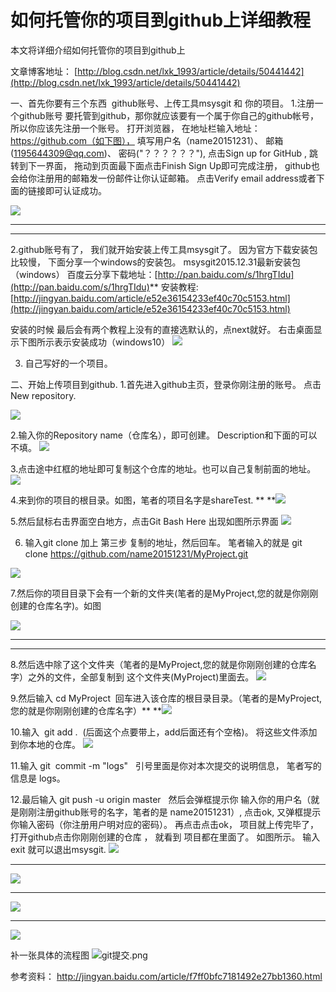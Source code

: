 # 如何托管你的项目到github上详细教程 

本文将详细介绍如何托管你的项目到github上

文章博客地址：
[http://blog.csdn.net/lxk_1993/article/details/50441442](http://blog.csdn.net/lxk_1993/article/details/50441442)

一、首先你要有三个东西  github账号、上传工具msysgit 和 你的项目。
1.注册一个github账号
要托管到github，那你就应该要有一个属于你自己的github帐号，所以你应该先注册一个账号。
打开浏览器，
在地址栏输入地址：https://github.com（如下图），
填写用户名（name20151231）、
邮箱(1195644309@qq.com)、
密码("？？？？？？"),
点击Sign up for GitHub ,
跳转到下一界面，
拖动到页面最下面点击Finish Sign Up即可完成注册，
github也会给你注册用的邮箱发一份邮件让你认证邮箱。
点击Verify email address或者下面的链接即可认证成功。

**![](http://upload-images.jianshu.io/upload_images/1709375-9d9d99a10080b281?imageMogr2/auto-orient/strip%7CimageView2/2/w/1240)**
****
****
2.github账号有了，
我们就开始安装上传工具msysgit了。
因为官方下载安装包比较慢，
下面分享一个windows的安装包。
msysgit2015.12.31最新安装包（windows）
百度云分享下载地址：[http://pan.baidu.com/s/1hrgTIdu](http://pan.baidu.com/s/1hrgTIdu)**
安装教程:[http://jingyan.baidu.com/article/e52e36154233ef40c70c5153.html](http://jingyan.baidu.com/article/e52e36154233ef40c70c5153.html)

安装的时候 最后会有两个教程上没有的直接选默认的，点next就好。
右击桌面显示下图所示表示安装成功（windows10）
![](http://upload-images.jianshu.io/upload_images/1709375-ce72082e07205c8a?imageMogr2/auto-orient/strip%7CimageView2/2/w/1240)

3. 自己写好的一个项目。

二、开始上传项目到github.
1.首先进入github主页，登录你刚注册的账号。
点击New repository.

![](http://upload-images.jianshu.io/upload_images/1709375-ac122eead940c9ac?imageMogr2/auto-orient/strip%7CimageView2/2/w/1240)

2.输入你的Repository name（仓库名），即可创建。
 Description和下面的可以不填。
**![](http://upload-images.jianshu.io/upload_images/1709375-fded700209230926?imageMogr2/auto-orient/strip%7CimageView2/2/w/1240)**

3.点击途中红框的地址即可复制这个仓库的地址。也可以自己复制前面的地址。
**![](http://upload-images.jianshu.io/upload_images/1709375-caa2c3182953580c?imageMogr2/auto-orient/strip%7CimageView2/2/w/1240)**

4.来到你的项目的根目录。如图，笔者的项目名字是shareTest. **
**![](http://upload-images.jianshu.io/upload_images/1709375-40a5ef79144ffda0?imageMogr2/auto-orient/strip%7CimageView2/2/w/1240)

5.然后鼠标右击界面空白地方，点击Git Bash Here 出现如图所示界面
![](http://upload-images.jianshu.io/upload_images/1709375-8293fe1d2a3e7bda?imageMogr2/auto-orient/strip%7CimageView2/2/w/1240)

6. 输入git clone 加上 第三步 复制的地址，然后回车。
笔者输入的就是
git clone https://github.com/name20151231/MyProject.git

![](http://upload-images.jianshu.io/upload_images/1709375-4ad933a81732bdab?imageMogr2/auto-orient/strip%7CimageView2/2/w/1240)

7.然后你的项目目录下会有一个新的文件夹(笔者的是MyProject,您的就是你刚刚创建的仓库名字)。如图

**![](http://upload-images.jianshu.io/upload_images/1709375-76890ed0665aacb0?imageMogr2/auto-orient/strip%7CimageView2/2/w/1240)**
****
****
8.然后选中除了这个文件夹（笔者的是MyProject,您的就是你刚刚创建的仓库名字）之外的文件，全部复制到 这个文件夹(MyProject)里面去。
**![](http://upload-images.jianshu.io/upload_images/1709375-d6889a92ed43c011?imageMogr2/auto-orient/strip%7CimageView2/2/w/1240)**

9.然后输入 cd MyProject  回车进入该仓库的根目录目录。（笔者的是MyProject,您的就是你刚刚创建的仓库名字）**
**![](http://upload-images.jianshu.io/upload_images/1709375-32189a934c081e44?imageMogr2/auto-orient/strip%7CimageView2/2/w/1240)

10.输入  git add .  (后面这个点要带上，add后面还有个空格)。
将这些文件添加到你本地的仓库。
**![](http://upload-images.jianshu.io/upload_images/1709375-c154d3a3647181e4?imageMogr2/auto-orient/strip%7CimageView2/2/w/1240)**

11.输入 git  commit -m "logs"  
引号里面是你对本次提交的说明信息，
笔者写的信息是 logs。

12.最后输入 git push -u origin master   
然后会弹框提示你
输入你的用户名（就是刚刚注册github账号的名字，笔者的是 name20151231）,
点击ok,
又弹框提示你输入密码（你注册用户明对应的密码）。
再点击点击ok，
项目就上传完毕了，
打开github点击你刚刚创建的仓库 ，
就看到 项目都在里面了。
如图所示。
输入 exit 就可以退出msysgit.
**![](http://upload-images.jianshu.io/upload_images/1709375-5344d66bfcaaa979?imageMogr2/auto-orient/strip%7CimageView2/2/w/1240)**
****
**![](http://upload-images.jianshu.io/upload_images/1709375-e9b0043d046134cd?imageMogr2/auto-orient/strip%7CimageView2/2/w/1240)**
****
**![](http://upload-images.jianshu.io/upload_images/1709375-7c3e4c9c81fd4500?imageMogr2/auto-orient/strip%7CimageView2/2/w/1240)**
****
**![](http://upload-images.jianshu.io/upload_images/1709375-2f6aafc1ee988635?imageMogr2/auto-orient/strip%7CimageView2/2/w/1240)**


补一张具体的流程图
![git提交.png](http://upload-images.jianshu.io/upload_images/1709375-3ea2b5e768417269.png?imageMogr2/auto-orient/strip%7CimageView2/2/w/1240)

参考资料：
http://jingyan.baidu.com/article/f7ff0bfc7181492e27bb1360.html

